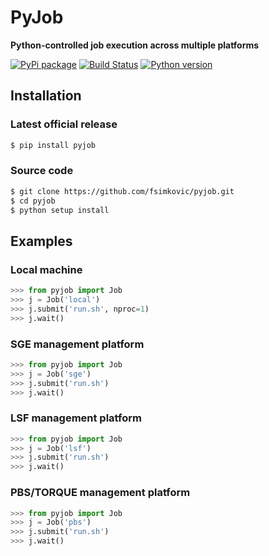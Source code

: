 
# PyJob

**Python-controlled job execution across multiple platforms**

[![PyPi package](https://img.shields.io/pypi/v/pyjob.svg)](https://pypi.python.org/pypi/pyjob)
[![Build Status](https://travis-ci.org/fsimkovic/pyjob.svg)](https://travis-ci.org/fsimkovic/pyjob)
[![Python version](https://img.shields.io/pypi/pyversions/pyjob.svg)](https://pypi.python.org/pypi/pyjob)

## Installation

### Latest official release
```bash
$ pip install pyjob
```

### Source code
```bash
$ git clone https://github.com/fsimkovic/pyjob.git
$ cd pyjob
$ python setup install
```

## Examples

### Local machine

```python
>>> from pyjob import Job
>>> j = Job('local')
>>> j.submit('run.sh', nproc=1)
>>> j.wait()
```

### SGE management platform

```python 
>>> from pyjob import Job 
>>> j = Job('sge')
>>> j.submit('run.sh')
>>> j.wait()
```

### LSF management platform

```python
>>> from pyjob import Job 
>>> j = Job('lsf')
>>> j.submit('run.sh')
>>> j.wait()
```

### PBS/TORQUE management platform

```python
>>> from pyjob import Job 
>>> j = Job('pbs')
>>> j.submit('run.sh')
>>> j.wait()
```
